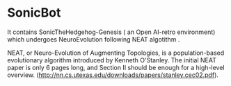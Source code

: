 # SonicBot

It contains SonicTheHedgehog-Genesis ( an Open AI-retro environment) which undergoes NeuroEvolution following NEAT algotithm .

NEAT, or Neuro-Evolution of Augmenting Topologies, is a population-based evolutionary algorithm introduced by Kenneth O'Stanley.
The initial NEAT paper is only 6 pages long, and Section II should be enough for a high-level overview.
(http://nn.cs.utexas.edu/downloads/papers/stanley.cec02.pdf).

